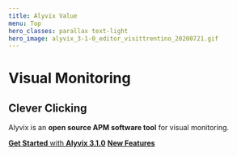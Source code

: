 ```yaml
---
title: Alyvix Value
menu: Top
hero_classes: parallax text-light
hero_image: alyvix_3-1-0_editor_visittrentino_20200721.gif
---
```

<!--
hero_classes: text-dark overlay-light parallax
-->

# Visual Monitoring
## Clever Clicking
<!--
Click Clock
-->

Alyvix is an **open source APM software tool** for visual monitoring.

[**Get Started** with **Alyvix 3.1.0**](https://alyvix.com/learn/getting_started.html?classes=btn,btn-success,btn-lg&target=_blank)
[**New Features**](https://youtu.be/5WWbx3homho?classes=btn,btn-primary,btn-lg&target=_blank)
